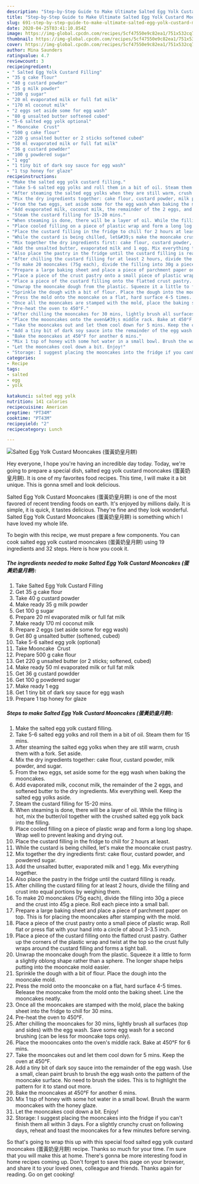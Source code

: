 ```yaml
---
description: "Step-by-Step Guide to Make Ultimate Salted Egg Yolk Custard Mooncakes (蛋黃奶皇月餅)"
title: "Step-by-Step Guide to Make Ultimate Salted Egg Yolk Custard Mooncakes (蛋黃奶皇月餅)"
slug: 691-step-by-step-guide-to-make-ultimate-salted-egg-yolk-custard-mooncakes
date: 2020-04-25T03:41:10.854Z
image: https://img-global.cpcdn.com/recipes/5cf47550e9c82ea1/751x532cq70/salted-egg-yolk-custard-mooncakes-蛋黃奶皇月餅-recipe-main-photo.jpg
thumbnail: https://img-global.cpcdn.com/recipes/5cf47550e9c82ea1/751x532cq70/salted-egg-yolk-custard-mooncakes-蛋黃奶皇月餅-recipe-main-photo.jpg
cover: https://img-global.cpcdn.com/recipes/5cf47550e9c82ea1/751x532cq70/salted-egg-yolk-custard-mooncakes-蛋黃奶皇月餅-recipe-main-photo.jpg
author: Mina Saunders
ratingvalue: 4.7
reviewcount: 3
recipeingredient:
- " Salted Egg Yolk Custard Filling"
- "35 g cake flour"
- "40 g custard powder"
- "35 g milk powder"
- "100 g sugar"
- "20 ml evaporated milk or full fat milk"
- "170 ml coconut milk"
- "2 eggs set aside some for egg wash"
- "80 g unsalted butter softened cubed"
- "5-6 salted egg yolk optional"
- " Mooncake  Crust"
- "500 g cake flour"
- "220 g unsalted butter or 2 sticks softened cubed"
- "50 ml evaporated milk or full fat milk"
- "36 g custard powdder"
- "100 g powdered sugar"
- "1 egg"
- "1 tiny bit of dark soy sauce for egg wash"
- "1 tsp honey for glaze"
recipeinstructions:
- "Make the salted egg yolk custard filling."
- "Take 5-6 salted egg yolks and roll them in a bit of oil. Steam them for 15 mins."
- "After steaming the salted egg yolks when they are still warm, crush them with a fork. Set aside."
- "Mix the dry ingredients together: cake flour, custard powder, milk powder, and sugar."
- "From the two eggs, set aside some for the egg wash when baking the mooncakes."
- "Add evaporated milk, coconut milk, the remainder of the 2 eggs, and softened butter to the dry ingredients. Mix everything well. Keep the salted egg yolks aside."
- "Steam the custard filling for 15-20 mins."
- "When steaming is done, there will be a layer of oil. While the filling is hot, mix the butter/oil together with the crushed salted egg yolk back into the filling."
- "Place cooled filling on a piece of plastic wrap and form a long log shape. Wrap well to prevent leaking and drying out."
- "Place the custard filling in the fridge to chill for 2 hours at least."
- "While the custard is being chilled, let&#39;s make the mooncake crust pastry."
- "Mix together the dry ingredients first: cake flour, custard powder, and powdered sugar."
- "Add the unsalted butter, evaporated milk and 1 egg. Mix everything together."
- "Also place the pastry in the fridge until the custard filling is ready."
- "After chilling the custard filling for at least 2 hours, divide the filling and crust into equal portions by weighing them."
- "To make 20 mooncakes (75g each), divide the filling into 30g a piece and the crust into 45g a piece. Roll each piece into a small ball."
- "Prepare a large baking sheet and place a piece of parchment paper on top. This is for placing the mooncakes after stamping with the mold."
- "Place a piece of the crust pastry onto a small piece of plastic wrap. Roll flat or press flat with your hand into a circle of about 3-3.5 inch."
- "Place a piece of the custard filling onto the flatted crust pastry. Gather up the corners of the plastic wrap and twist at the top so the crust fully wraps around the custard filling and forms a tight ball."
- "Unwrap the mooncake dough from the plastic. Squeeze it a little to form a slightly oblong shape rather than a sphere. The longer shape helps putting into the mooncake mold easier."
- "Sprinkle the dough with a bit of flour. Place the dough into the mooncake mold."
- "Press the mold onto the mooncake on a flat, hard surface 4-5 times. Release the mooncake from the mold onto the baking sheet. Line the mooncakes neatly."
- "Once all the mooncakes are stamped with the mold, place the baking sheet into the fridge to chill for 30 mins."
- "Pre-heat the oven to 450°F."
- "After chilling the mooncakes for 30 mins, lightly brush all surfaces (top and sides) with the egg wash. Save some egg wash for a second brushing (can be less for mooncake tops only)."
- "Place the moooncakes onto the oven&#39;s middle rack. Bake at 450°F for 6 mins."
- "Take the mooncakes out and let them cool down for 5 mins. Keep the oven at 450°F."
- "Add a tiny bit of dark soy sauce into the remainder of the egg wash. Use a small, clean paint brush to brush the egg wash onto the pattern of the mooncake surface. No need to brush the sides. This is to highlight the pattern for it to stand out more."
- "Bake the mooncakes at 450°F for another 6 mins."
- "Mix 1 tsp of honey with some hot water in a small bowl. Brush the warm mooncakes with the honey glaze."
- "Let the mooncakes cool down a bit. Enjoy!"
- "Storage: I suggest placing the mooncakes into the fridge if you can&#39;t finish them all within 3 days. For a slightly crunchy crust on following days, reheat and toast the mooncakes for a few minutes before serving."
categories:
- Recipe
tags:
- salted
- egg
- yolk

katakunci: salted egg yolk 
nutrition: 141 calories
recipecuisine: American
preptime: "PT34M"
cooktime: "PT43M"
recipeyield: "2"
recipecategory: Lunch

---
```



![Salted Egg Yolk Custard Mooncakes (蛋黃奶皇月餅)](https://img-global.cpcdn.com/recipes/5cf47550e9c82ea1/751x532cq70/salted-egg-yolk-custard-mooncakes-蛋黃奶皇月餅-recipe-main-photo.jpg)

Hey everyone, I hope you're having an incredible day today. Today, we're going to prepare a special dish, salted egg yolk custard mooncakes (蛋黃奶皇月餅). It is one of my favorites food recipes. This time, I will make it a bit unique. This is gonna smell and look delicious.



Salted Egg Yolk Custard Mooncakes (蛋黃奶皇月餅) is one of the most favored of recent trending foods on earth. It's enjoyed by millions daily. It is simple, it is quick, it tastes delicious. They're fine and they look wonderful. Salted Egg Yolk Custard Mooncakes (蛋黃奶皇月餅) is something which I have loved my whole life.


To begin with this recipe, we must prepare a few components. You can cook salted egg yolk custard mooncakes (蛋黃奶皇月餅) using 19 ingredients and 32 steps. Here is how you cook it.

<!--inarticleads1-->

##### The ingredients needed to make Salted Egg Yolk Custard Mooncakes (蛋黃奶皇月餅):

1. Take  Salted Egg Yolk Custard Filling
1. Get 35 g cake flour
1. Take 40 g custard powder
1. Make ready 35 g milk powder
1. Get 100 g sugar
1. Prepare 20 ml evaporated milk or full fat milk
1. Make ready 170 ml coconut milk
1. Prepare 2 eggs (set aside some for egg wash)
1. Get 80 g unsalted butter (softened, cubed)
1. Take 5-6 salted egg yolk (optional)
1. Take  Mooncake  Crust
1. Prepare 500 g cake flour
1. Get 220 g unsalted butter (or 2 sticks; softened, cubed)
1. Make ready 50 ml evaporated milk or full fat milk
1. Get 36 g custard powdder
1. Get 100 g powdered sugar
1. Make ready 1 egg
1. Get 1 tiny bit of dark soy sauce for egg wash
1. Prepare 1 tsp honey for glaze




<!--inarticleads2-->

##### Steps to make Salted Egg Yolk Custard Mooncakes (蛋黃奶皇月餅):

1. Make the salted egg yolk custard filling.
1. Take 5-6 salted egg yolks and roll them in a bit of oil. Steam them for 15 mins.
1. After steaming the salted egg yolks when they are still warm, crush them with a fork. Set aside.
1. Mix the dry ingredients together: cake flour, custard powder, milk powder, and sugar.
1. From the two eggs, set aside some for the egg wash when baking the mooncakes.
1. Add evaporated milk, coconut milk, the remainder of the 2 eggs, and softened butter to the dry ingredients. Mix everything well. Keep the salted egg yolks aside.
1. Steam the custard filling for 15-20 mins.
1. When steaming is done, there will be a layer of oil. While the filling is hot, mix the butter/oil together with the crushed salted egg yolk back into the filling.
1. Place cooled filling on a piece of plastic wrap and form a long log shape. Wrap well to prevent leaking and drying out.
1. Place the custard filling in the fridge to chill for 2 hours at least.
1. While the custard is being chilled, let&#39;s make the mooncake crust pastry.
1. Mix together the dry ingredients first: cake flour, custard powder, and powdered sugar.
1. Add the unsalted butter, evaporated milk and 1 egg. Mix everything together.
1. Also place the pastry in the fridge until the custard filling is ready.
1. After chilling the custard filling for at least 2 hours, divide the filling and crust into equal portions by weighing them.
1. To make 20 mooncakes (75g each), divide the filling into 30g a piece and the crust into 45g a piece. Roll each piece into a small ball.
1. Prepare a large baking sheet and place a piece of parchment paper on top. This is for placing the mooncakes after stamping with the mold.
1. Place a piece of the crust pastry onto a small piece of plastic wrap. Roll flat or press flat with your hand into a circle of about 3-3.5 inch.
1. Place a piece of the custard filling onto the flatted crust pastry. Gather up the corners of the plastic wrap and twist at the top so the crust fully wraps around the custard filling and forms a tight ball.
1. Unwrap the mooncake dough from the plastic. Squeeze it a little to form a slightly oblong shape rather than a sphere. The longer shape helps putting into the mooncake mold easier.
1. Sprinkle the dough with a bit of flour. Place the dough into the mooncake mold.
1. Press the mold onto the mooncake on a flat, hard surface 4-5 times. Release the mooncake from the mold onto the baking sheet. Line the mooncakes neatly.
1. Once all the mooncakes are stamped with the mold, place the baking sheet into the fridge to chill for 30 mins.
1. Pre-heat the oven to 450°F.
1. After chilling the mooncakes for 30 mins, lightly brush all surfaces (top and sides) with the egg wash. Save some egg wash for a second brushing (can be less for mooncake tops only).
1. Place the moooncakes onto the oven&#39;s middle rack. Bake at 450°F for 6 mins.
1. Take the mooncakes out and let them cool down for 5 mins. Keep the oven at 450°F.
1. Add a tiny bit of dark soy sauce into the remainder of the egg wash. Use a small, clean paint brush to brush the egg wash onto the pattern of the mooncake surface. No need to brush the sides. This is to highlight the pattern for it to stand out more.
1. Bake the mooncakes at 450°F for another 6 mins.
1. Mix 1 tsp of honey with some hot water in a small bowl. Brush the warm mooncakes with the honey glaze.
1. Let the mooncakes cool down a bit. Enjoy!
1. Storage: I suggest placing the mooncakes into the fridge if you can&#39;t finish them all within 3 days. For a slightly crunchy crust on following days, reheat and toast the mooncakes for a few minutes before serving.




So that's going to wrap this up with this special food salted egg yolk custard mooncakes (蛋黃奶皇月餅) recipe. Thanks so much for your time. I'm sure that you will make this at home. There's gonna be more interesting food in home recipes coming up. Don't forget to save this page on your browser, and share it to your loved ones, colleague and friends. Thanks again for reading. Go on get cooking!
